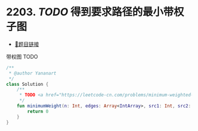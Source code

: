 # 2203. _TODO_ 得到要求路径的最小带权子图

- [🔗题目链接](https://leetcode-cn.com/problems/minimum-weighted-subgraph-with-the-required-paths/)

带权图 TODO

```kotlin
/**
 * @author Yananart
 */
class Solution {
    /**
     * TODO <a href="https://leetcode-cn.com/problems/minimum-weighted-subgraph-with-the-required-paths/">得到要求路径的最小带权子图</a>
     */
    fun minimumWeight(n: Int, edges: Array<IntArray>, src1: Int, src2: Int, dest: Int): Long {
        return 0
    }
}
```
